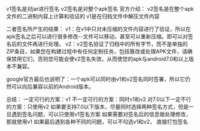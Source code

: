 v1签名是对jar进行签名
v2签名是对整个apk签名
官方介绍：
v2签名是在整个apk文件的二进制内容上计算和验证的
v1是在归档文件中解压文件内容

二者签名所产生的结果：
v1：在v1中只对未压缩的文件内容进行了验证，所以在apk签名之后可以进行很多修改--文件可以移动，甚至可以重新压缩。即可以对签名后的文件再进行处理。
v2：v2签名验证了归档中的所有字节，而不是单独的ZIP条目，如果您在构建过程中有任何定制任务，包括篡改或处理APK文件，请确保禁用它们，否则您可能会使v2签名失效，从而使您的apk与android7.0和以上版本不兼容。

google官方最后也说明了：一个apk可以同时由v1和v2签名同时签署，所以它仍然可以向后兼容以前的Android版本。

总结：
一定可行的方案：v1
不一定可行的方案：同时v1和v2
对7.0以下一定不行的方案：只使用v2
如果要支持7.0以下版本，尽量同时选择两种签名方式，但是一旦遇到签名问题，可以只使用v1签名方案
如果需要对签名后的信息做处理修改，那就使用v1
如果最后遇到各种不同的问题，可以不勾选v1和v2， 直接打包签名
